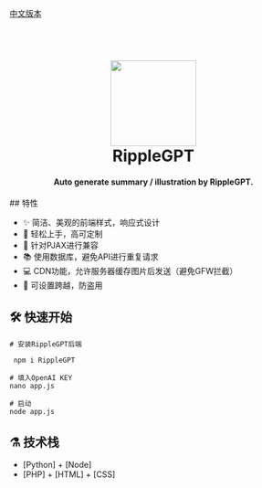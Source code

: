 [中文版本](https://github.com/)

<h1 align="center">
  <br>
  <a href="https://hiripple.com/" alt="logo" ><img src="https://raw.githubusercontent.com/CelestialRipple/AI-Summary/main/icon-min.svg?token=GHSAT0AAAAAAB4VYILBXWYJ6IDDQICT4MPUZB7UUUA" width="150"/></a>
  <br>
  RippleGPT
  <br>
</h1>
<h4 align="center">Auto generate summary / illustration by RippleGPT.</h4>
##  特性

* ✨ 简洁、美观的前端样式，响应式设计
* 👋 轻松上手，高可定制
* 💾 针对PJAX进行兼容
* 📚 使用数据库，避免API进行重复请求
* 💻 CDN功能，允许服务器缓存图片后发送（避免GFW拦截）
* 🔐 可设置跨越，防盗用

## :hammer_and_wrench: 快速开始 


```shell
# 安装RippleGPT后端
 
 npm i RippleGPT

# 填入OpenAI KEY
nano app.js

# 启动
node app.js
```

## :alembic: 技术栈

* [Python] + [Node]
* [PHP] + [HTML] + [CSS]
